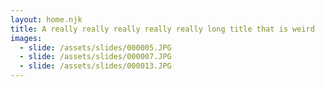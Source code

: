 ```yaml
---
layout: home.njk
title: A really really really really really long title that is weird
images:
  - slide: /assets/slides/000005.JPG
  - slide: /assets/slides/000007.JPG
  - slide: /assets/slides/000013.JPG
---
```

